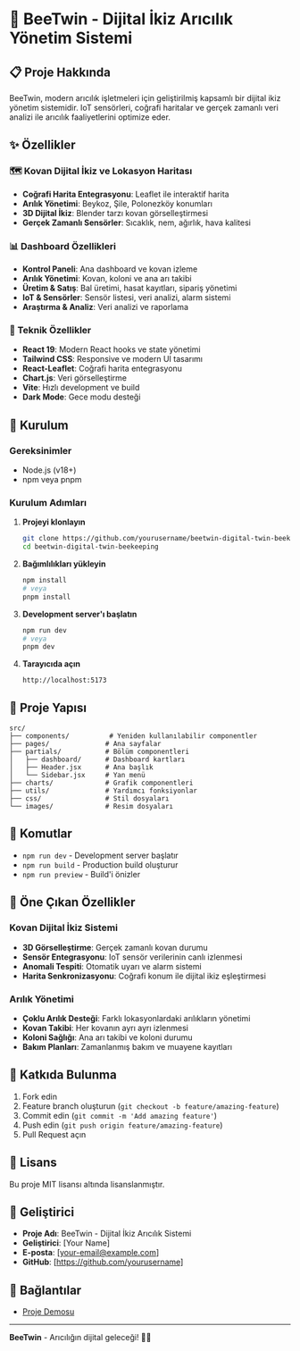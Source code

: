 # 🐝 BeeTwin - Dijital İkiz Arıcılık Yönetim Sistemi

## 📋 Proje Hakkında

BeeTwin, modern arıcılık işletmeleri için geliştirilmiş kapsamlı bir dijital ikiz yönetim sistemidir. IoT sensörleri, coğrafi haritalar ve gerçek zamanlı veri analizi ile arıcılık faaliyetlerini optimize eder.

## ✨ Özellikler

### 🗺️ Kovan Dijital İkiz ve Lokasyon Haritası
- **Coğrafi Harita Entegrasyonu**: Leaflet ile interaktif harita
- **Arılık Yönetimi**: Beykoz, Şile, Polonezköy konumları
- **3D Dijital İkiz**: Blender tarzı kovan görselleştirmesi
- **Gerçek Zamanlı Sensörler**: Sıcaklık, nem, ağırlık, hava kalitesi

### 📊 Dashboard Özellikleri
- **Kontrol Paneli**: Ana dashboard ve kovan izleme
- **Arılık Yönetimi**: Kovan, koloni ve ana arı takibi
- **Üretim & Satış**: Bal üretimi, hasat kayıtları, sipariş yönetimi
- **IoT & Sensörler**: Sensör listesi, veri analizi, alarm sistemi
- **Araştırma & Analiz**: Veri analizi ve raporlama

### 🎨 Teknik Özellikler
- **React 19**: Modern React hooks ve state yönetimi
- **Tailwind CSS**: Responsive ve modern UI tasarımı
- **React-Leaflet**: Coğrafi harita entegrasyonu
- **Chart.js**: Veri görselleştirme
- **Vite**: Hızlı development ve build
- **Dark Mode**: Gece modu desteği

## 🚀 Kurulum

### Gereksinimler
- Node.js (v18+)
- npm veya pnpm

### Kurulum Adımları

1. **Projeyi klonlayın**
   ```bash
   git clone https://github.com/yourusername/beetwin-digital-twin-beekeeping.git
   cd beetwin-digital-twin-beekeeping
   ```

2. **Bağımlılıkları yükleyin**
   ```bash
   npm install
   # veya
   pnpm install
   ```

3. **Development server'ı başlatın**
   ```bash
   npm run dev
   # veya
   pnpm dev
   ```

4. **Tarayıcıda açın**
   ```
   http://localhost:5173
   ```

## 📁 Proje Yapısı

```
src/
├── components/          # Yeniden kullanılabilir componentler
├── pages/              # Ana sayfalar
├── partials/           # Bölüm componentleri
│   ├── dashboard/      # Dashboard kartları
│   ├── Header.jsx      # Ana başlık
│   └── Sidebar.jsx     # Yan menü
├── charts/             # Grafik componentleri
├── utils/              # Yardımcı fonksiyonlar
├── css/                # Stil dosyaları
└── images/             # Resim dosyaları
```

## 🔧 Komutlar

- `npm run dev` - Development server başlatır
- `npm run build` - Production build oluşturur
- `npm run preview` - Build'i önizler

## 🌟 Öne Çıkan Özellikler

### Kovan Dijital İkiz Sistemi
- **3D Görselleştirme**: Gerçek zamanlı kovan durumu
- **Sensör Entegrasyonu**: IoT sensör verilerinin canlı izlenmesi
- **Anomali Tespiti**: Otomatik uyarı ve alarm sistemi
- **Harita Senkronizasyonu**: Coğrafi konum ile dijital ikiz eşleştirmesi

### Arılık Yönetimi
- **Çoklu Arılık Desteği**: Farklı lokasyonlardaki arılıkların yönetimi
- **Kovan Takibi**: Her kovanın ayrı ayrı izlenmesi
- **Koloni Sağlığı**: Ana arı takibi ve koloni durumu
- **Bakım Planları**: Zamanlanmış bakım ve muayene kayıtları

## 🤝 Katkıda Bulunma

1. Fork edin
2. Feature branch oluşturun (`git checkout -b feature/amazing-feature`)
3. Commit edin (`git commit -m 'Add amazing feature'`)
4. Push edin (`git push origin feature/amazing-feature`)
5. Pull Request açın

## 📄 Lisans

Bu proje MIT lisansı altında lisanslanmıştır.

## 👥 Geliştirici

- **Proje Adı**: BeeTwin - Dijital İkiz Arıcılık Sistemi
- **Geliştirici**: [Your Name]
- **E-posta**: [your-email@example.com]
- **GitHub**: [https://github.com/yourusername]

## 🔗 Bağlantılar

- [Proje Demosu](https://beetwinproject.netlify.app/)


---

**BeeTwin** - Arıcılığın dijital geleceği! 🍯✨

